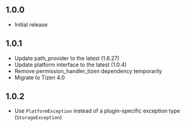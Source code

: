 ## 1.0.0

* Initial release

## 1.0.1

* Update path_provider to the latest (1.6.27)
* Update platform interface to the latest (1.0.4)
* Remove permission_handler_tizen dependency temporarily
* Migrate to Tizen 4.0

## 1.0.2

* Use `PlatformException` instead of a plugin-specific exception type
  (`StorageException`)
